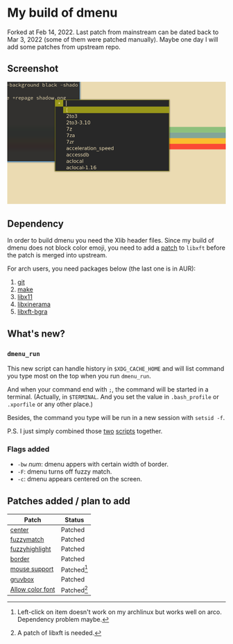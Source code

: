 # My build of dmenu
Forked at Feb 14, 2022. Last patch from mainstream can be dated back to Mar 3,
2022 (some of them were patched manually). Maybe one day I will add some
patches from upstream repo.

## Screenshot
![Screenshot](screenshot.png 'Screenshot')
## Dependency
In order to build dmenu you need the Xlib header files. Since my build of dmenu
does not block color emoji, you need to add a
[patch](https://aur.archlinux.org/packages/libxft-bgra/) to `libxft` before the
patch is merged into upstream.

For arch users, you need packages below (the last one is in AUR):
1. [git](https://archlinux.org/packages/extra/x86_64/git/)
2. [make](https://archlinux.org/packages/core/x86_64/make/)
3. [libx11](https://archlinux.org/packages/extra/x86_64/libx11/)
4. [libxinerama](https://archlinux.org/packages/extra/x86_64/libxinerama/)
5. [libxft-bgra](https://aur.archlinux.org/packages/libxft-bgra)
## What's new?
### `dmenu_run`
This new script can handle history in `$XDG_CACHE_HOME` and will list command
you type most on the top when you run `dmenu_run`.

And when your command end with `;`, the command will be started in a terminal.
(Actually, in `$TERMINAL`. And you set the value in `.bash_profile` or
`.xporfile` or any other place.)

Besides, the command you type will be run in a new session with `setsid -f`.

P.S. I just simply combined those
[two](https://tools.suckless.org/dmenu/scripts/dmenu_run_with_command_history)
[scripts](https://tools.suckless.org/dmenu/scripts/dmenu_run_i) together.
### Flags added
* `-bw` *num*: dmenu appers with certain width of border.
* `-F`: dmenu turns off fuzzy match.
* `-c`: dmenu appears centered on the screen.
## Patches added / plan to add
Patch | Status |
---|---|
[center](https://tools.suckless.org/dmenu/patches/center/)  | Patched |
[fuzzymatch](https://tools.suckless.org/dmenu/patches/fuzzymatch/) | Patched|
[fuzzyhighlight](https://tools.suckless.org/dmenu/patches/fuzzyhighlight/) | Patched|
[border](https://tools.suckless.org/dmenu/patches/border/) | Patched |
[mouse support](https://tools.suckless.org/dmenu/patches/mouse-support/) | Patched[^1] |
[gruvbox](https://tools.suckless.org/dmenu/patches/gruvbox/) | Patched |
[Allow color font](https://tools.suckless.org/dmenu/patches/allow-color-font/) | Patched[^2] |

[^1]:Left-click on item doesn't work on my archlinux but works well on
  arco. Dependency problem maybe.

[^2]:A patch of libxft is needed.

